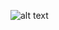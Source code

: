 ![alt text](https://www.oficinadanet.com.br/imagens/post/24347/330xNxfundo-transparente.jpg.pagespeed.ic.c7297c4891.jpg)
